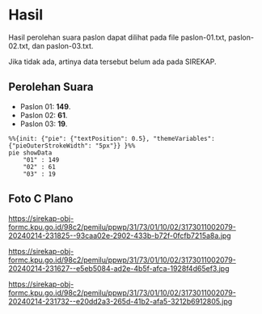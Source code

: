 # Hasil

Hasil perolehan suara paslon dapat dilihat pada file paslon-01.txt, paslon-02.txt, dan paslon-03.txt.

Jika tidak ada, artinya data tersebut belum ada pada SIREKAP.

## Perolehan Suara

 * Paslon 01: **149**.
 * Paslon 02: **61**.
 * Paslon 03: **19**.

```mermaid
%%{init: {"pie": {"textPosition": 0.5}, "themeVariables": {"pieOuterStrokeWidth": "5px"}} }%%
pie showData
    "01" : 149
    "02" : 61
    "03" : 19
```
## Foto C Plano

https://sirekap-obj-formc.kpu.go.id/98c2/pemilu/ppwp/31/73/01/10/02/3173011002079-20240214-231825--93caa02e-2902-433b-b72f-0fcfb7215a8a.jpg

https://sirekap-obj-formc.kpu.go.id/98c2/pemilu/ppwp/31/73/01/10/02/3173011002079-20240214-231627--e5eb5084-ad2e-4b5f-afca-1928f4d65ef3.jpg

https://sirekap-obj-formc.kpu.go.id/98c2/pemilu/ppwp/31/73/01/10/02/3173011002079-20240214-231732--e20dd2a3-265d-41b2-afa5-3212b6912805.jpg

